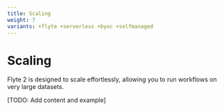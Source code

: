 ```yaml
---
title: Scaling
weight: 7
variants: +flyte +serverless +byoc +selfmanaged
---
```


# Scaling

Flyte 2 is designed to scale effortlessly, allowing you to run workflows on very large datasets.

[TODO: Add content and example]